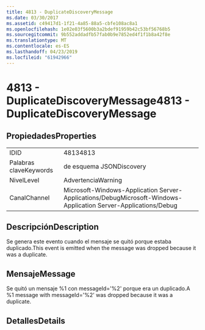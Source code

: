 ```yaml
---
title: 4813 - DuplicateDiscoveryMessage
ms.date: 03/30/2017
ms.assetid: c49417d1-1f21-4a85-88a5-cbfe108ac8a1
ms.openlocfilehash: 1e02e03f5600b3a2bdef91959b42c53bf56768b5
ms.sourcegitcommit: 9b552addadfb57fab0b9e7852ed4f1f1b8a42f8e
ms.translationtype: MT
ms.contentlocale: es-ES
ms.lasthandoff: 04/23/2019
ms.locfileid: "61942966"
---
```

# <a name="4813---duplicatediscoverymessage"></a><span data-ttu-id="46482-102">4813 - DuplicateDiscoveryMessage</span><span class="sxs-lookup"><span data-stu-id="46482-102">4813 - DuplicateDiscoveryMessage</span></span>
## <a name="properties"></a><span data-ttu-id="46482-103">Propiedades</span><span class="sxs-lookup"><span data-stu-id="46482-103">Properties</span></span>  
  
|||  
|-|-|  
|<span data-ttu-id="46482-104">ID</span><span class="sxs-lookup"><span data-stu-id="46482-104">ID</span></span>|<span data-ttu-id="46482-105">4813</span><span class="sxs-lookup"><span data-stu-id="46482-105">4813</span></span>|  
|<span data-ttu-id="46482-106">Palabras clave</span><span class="sxs-lookup"><span data-stu-id="46482-106">Keywords</span></span>|<span data-ttu-id="46482-107">de esquema JSON</span><span class="sxs-lookup"><span data-stu-id="46482-107">Discovery</span></span>|  
|<span data-ttu-id="46482-108">Nivel</span><span class="sxs-lookup"><span data-stu-id="46482-108">Level</span></span>|<span data-ttu-id="46482-109">Advertencia</span><span class="sxs-lookup"><span data-stu-id="46482-109">Warning</span></span>|  
|<span data-ttu-id="46482-110">Canal</span><span class="sxs-lookup"><span data-stu-id="46482-110">Channel</span></span>|<span data-ttu-id="46482-111">Microsoft-Windows-Application Server-Applications/Debug</span><span class="sxs-lookup"><span data-stu-id="46482-111">Microsoft-Windows-Application Server-Applications/Debug</span></span>|  
  
## <a name="description"></a><span data-ttu-id="46482-112">Descripción</span><span class="sxs-lookup"><span data-stu-id="46482-112">Description</span></span>  
 <span data-ttu-id="46482-113">Se genera este evento cuando el mensaje se quitó porque estaba duplicado.</span><span class="sxs-lookup"><span data-stu-id="46482-113">This event is emitted when the message was dropped because it was a duplicate.</span></span>  
  
## <a name="message"></a><span data-ttu-id="46482-114">Mensaje</span><span class="sxs-lookup"><span data-stu-id="46482-114">Message</span></span>  
 <span data-ttu-id="46482-115">Se quitó un mensaje %1 con messageId='%2' porque era un duplicado.</span><span class="sxs-lookup"><span data-stu-id="46482-115">A %1 message with messageId='%2' was dropped because it was a duplicate.</span></span>  
  
## <a name="details"></a><span data-ttu-id="46482-116">Detalles</span><span class="sxs-lookup"><span data-stu-id="46482-116">Details</span></span>
